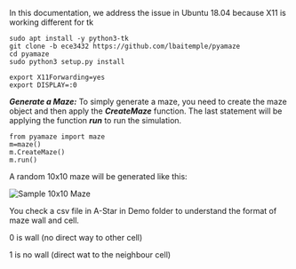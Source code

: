 In this documentation, we address the issue in Ubuntu 18.04 because X11 is working different for tk


```
sudo apt install -y python3-tk
git clone -b ece3432 https://github.com/lbaitemple/pyamaze
cd pyamaze
sudo python3 setup.py install

```

```
export X11Forwarding=yes 
export DISPLAY=:0
```
***Generate a Maze:***
To simply generate a maze, you need to create the maze object and then apply the ***CreateMaze*** function. The last statement will be applying the function ***run*** to run the simulation.
```
from pyamaze import maze
m=maze()
m.CreateMaze()
m.run()
```

A random 10x10 maze will be generated like this:


![Sample 10x10 Maze](https://github.com/MAN1986/pyamaze/blob/main/Picture1.png)


You check a csv file in A-Star in Demo folder to understand the format of maze wall and cell. 

0 is wall (no direct way to other cell)

1 is no wall (direct wat to the neighbour cell)
